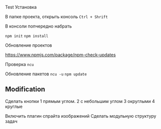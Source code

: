 Test
Установка

В папке проекта, открыть консоль `Ctrl + Shrift`

В консоли попчередно набрать 

`npm init`
`npm install`


Обновление проектов 

https://www.npmjs.com/package/npm-check-updates

Проверка 
`ncu`

Обновление пакетов `ncu -u` `npm update`


## Modification

Сделать кнопки 
    1 прямым углом.
    2 с небольшим углом
    3 округлыми
    4 круглые

Включить плагин спрайта изображений
Сделать модульную структуру задач
